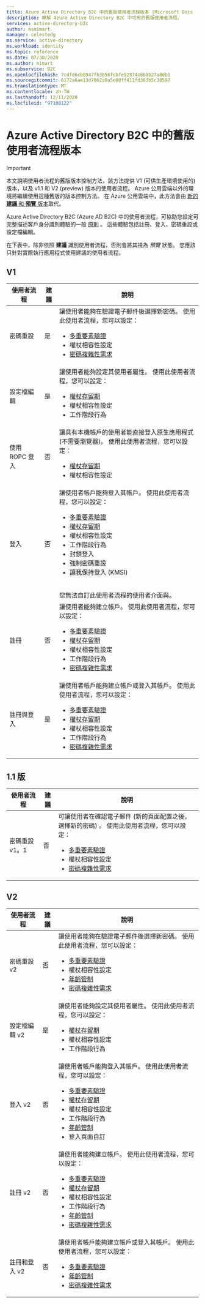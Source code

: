 ```yaml
---
title: Azure Active Directory B2C 中的舊版使用者流程版本 |Microsoft Docs
description: 瞭解 Azure Active Directory B2C 中可用的舊版使用者流程。
services: active-directory-b2c
author: msmimart
manager: celestedg
ms.service: active-directory
ms.workload: identity
ms.topic: reference
ms.date: 07/30/2020
ms.author: mimart
ms.subservice: B2C
ms.openlocfilehash: 7cdfd6cb8947fb3b56fcbfe92874c8b9b27a8db1
ms.sourcegitcommit: 6172a6ae13d7062a0a5e00ff411fd363b5c38597
ms.translationtype: MT
ms.contentlocale: zh-TW
ms.lasthandoff: 12/11/2020
ms.locfileid: "97108122"
---
```

# <a name="legacy-user-flow-versions-in-azure-active-directory-b2c"></a>Azure Active Directory B2C 中的舊版使用者流程版本

> [!IMPORTANT]
> 本文說明使用者流程的舊版版本控制方法，該方法提供 V1 (可供生產環境使用的) 版本，以及 v1.1 和 V2 (preview) 版本的使用者流程。 Azure 公用雲端以外的環境將繼續使用這種舊版的版本控制方法。 在 Azure 公用雲端中，此方法會由 [新的 **建議** 和 **預覽** 版本](user-flow-versions.md)取代。
> 
Azure Active Directory B2C (Azure AD B2C) 中的使用者流程，可協助您設定可完整描述客戶身分識別體驗的一般 [原則](user-flow-overview.md) 。 這些體驗包括註冊、登入、密碼重設或設定檔編輯。

在下表中，除非依照 **建議** 識別使用者流程，否則會將其視為 *預覽* 狀態。 您應該只針對實際執行應用程式使用建議的使用者流程。

## <a name="v1"></a>V1

| 使用者流程 | 建議 | 說明 |
| --------- | ----------- | ----------- |
| 密碼重設 | 是 | 讓使用者能夠在驗證電子郵件後選擇新密碼。 使用此使用者流程，您可以設定： <ul><li>[多重要素驗證](multi-factor-authentication.md)</li><li>權杖相容性設定</li><li>[密碼複雜性需求](password-complexity.md)</li></ul> |
| 設定檔編輯 | 是 | 讓使用者能夠設定其使用者屬性。 使用此使用者流程，您可以設定： <ul><li>[權杖存留期](tokens-overview.md)</li><li>權杖相容性設定</li><li>工作階段行為</li></ul> |
| 使用 ROPC 登入 | 否 | 讓具有本機帳戶的使用者能直接登入原生應用程式 (不需要瀏覽器)。 使用此使用者流程，您可以設定： <ul><li>[權杖存留期](tokens-overview.md)</li><li>權杖相容性設定</li></ul> |
| 登入 | 否 | 讓使用者帳戶能夠登入其帳戶。 使用此使用者流程，您可以設定： <ul><li>[多重要素驗證](multi-factor-authentication.md)</li><li>[權杖存留期](tokens-overview.md)</li><li>權杖相容性設定</li><li>工作階段行為</li><li>封鎖登入</li><li>強制密碼重設</li><li>讓我保持登入 (KMSI)</ul><br>您無法自訂此使用者流程的使用者介面與。 |
| 註冊 | 否 | 讓使用者能夠建立帳戶。 使用此使用者流程，您可以設定： <ul><li>[多重要素驗證](multi-factor-authentication.md)</li><li>[權杖存留期](tokens-overview.md)</li><li>權杖相容性設定</li><li>工作階段行為</li><li>[密碼複雜性需求](password-complexity.md)</li></ul> |
| 註冊與登入 | 是 | 讓使用者帳戶能夠建立帳戶或登入其帳戶。 使用此使用者流程，您可以設定： <ul><li>[多重要素驗證](multi-factor-authentication.md)</li><li>[權杖存留期](tokens-overview.md)</li><li>權杖相容性設定</li><li>工作階段行為</li><li>[密碼複雜性需求](password-complexity.md)</li></ul>|

## <a name="v11"></a>1.1 版

| 使用者流程 | 建議 | 說明 |
| --------- | ----------- | ----------- |
| 密碼重設 v1。1 | 否 | 可讓使用者在確認電子郵件 (新的頁面配置之後，選擇新的密碼) 。 使用此使用者流程，您可以設定： <ul><li>[多重要素驗證](multi-factor-authentication.md)</li><li>權杖相容性設定</li><li>[密碼複雜性需求](password-complexity.md)</li></ul> |

## <a name="v2"></a>V2

| 使用者流程 | 建議 | 說明 |
| --------- | ----------- | ----------- |
| 密碼重設 v2 | 否 | 讓使用者能夠在驗證電子郵件後選擇新密碼。 使用此使用者流程，您可以設定： <ul><li>[多重要素驗證](multi-factor-authentication.md)</li><li>權杖相容性設定</li><li>[年齡管制](basic-age-gating.md)</li><li>[密碼複雜性需求](password-complexity.md)</li></ul> |
| 設定檔編輯 v2 | 是 | 讓使用者能夠設定其使用者屬性。 使用此使用者流程，您可以設定： <ul><li>[權杖存留期](tokens-overview.md)</li><li>權杖相容性設定</li><li>工作階段行為</li></ul> |
| 登入 v2 | 否 | 讓使用者帳戶能夠登入其帳戶。 使用此使用者流程，您可以設定： <ul><li>[多重要素驗證](multi-factor-authentication.md)</li><li>[權杖存留期](tokens-overview.md)</li><li>權杖相容性設定</li><li>工作階段行為</li><li>[年齡管制](basic-age-gating.md)</li><li>登入頁面自訂</li></ul> |
| 註冊 v2 | 否 | 讓使用者能夠建立帳戶。 使用此使用者流程，您可以設定： <ul><li>[多重要素驗證](multi-factor-authentication.md)</li><li>[權杖存留期](tokens-overview.md)</li><li>權杖相容性設定</li><li>工作階段行為</li><li>[年齡管制](basic-age-gating.md)</li><li>[密碼複雜性需求](password-complexity.md)</li></ul> |
| 註冊和登入 v2 | 否 | 讓使用者帳戶能夠建立帳戶或登入其帳戶。 使用此使用者流程，您可以設定： <ul><li>[多重要素驗證](multi-factor-authentication.md)</li><li>[年齡管制](basic-age-gating.md)</li><li>[密碼複雜性需求](password-complexity.md)</li></ul> |